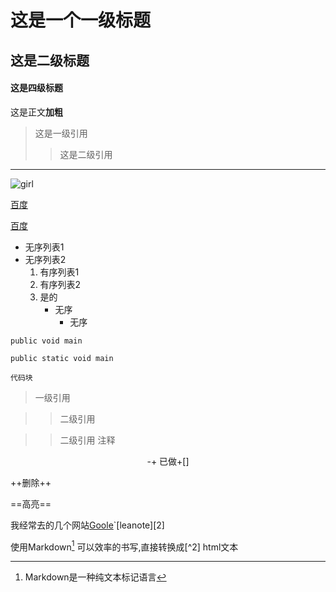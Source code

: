 # 这是一个一级标题

## 这是二级标题

#### 这是四级标题

这是正文**加粗**

>这是一级引用
>
>> 这是二级引用

---

![girl](https://ss0.bdstatic.com/70cFvHSh_Q1YnxGkpoWK1HF6hhy/it/u=702257389,1274025419&fm=27&gp=0.jpg "无效")

[百度](www.baidu.com)

<a href="https://www.baidu.com">百度</a>

+ 无序列表1
+ 无序列表2
  1. 有序列表1
  2. 有序列表2
  3. 是的
     + 无序
       + 无序

`public void main`

```public static void main
public static void main
```

```
代码块
```

> 一级引用

> > 二级引用



> > 二级引用
> > 注释



<center>-+ 已做+[]</center>

++删除++

==高亮==

我经常去的几个网站[Goole][1]`[leanote][2]

[1]:https://www.baidu.com

[^1]: Markdown是一种纯文本标记语言

使用Markdown[^1] 可以效率的书写,直接转换成[^2] html文本

[^1]: markdown是一种纯文本标记语言

 

 



